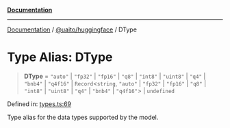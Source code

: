 [**Documentation**](../../../README.md)

***

[Documentation](../../../README.md) / [@uaito/huggingface](../README.md) / DType

# Type Alias: DType

> **DType** = `"auto"` \| `"fp32"` \| `"fp16"` \| `"q8"` \| `"int8"` \| `"uint8"` \| `"q4"` \| `"bnb4"` \| `"q4f16"` \| `Record`\<`string`, `"auto"` \| `"fp32"` \| `"fp16"` \| `"q8"` \| `"int8"` \| `"uint8"` \| `"q4"` \| `"bnb4"` \| `"q4f16"`\> \| `undefined`

Defined in: [types.ts:69](https://github.com/elribonazo/uaito/blob/0785510d8ad92c6f9514ad770b3e81162500e4a0/packages/huggingFace/src/types.ts#L69)

Type alias for the data types supported by the model.
